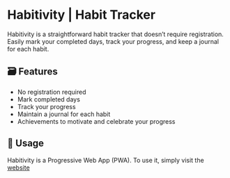 # Habitivity | Habit Tracker

Habitivity is a straightforward habit tracker that doesn’t require registration. Easily mark your completed days, track your progress, and keep a journal for each habit.

## 🗃️ Features

- No registration required
- Mark completed days
- Track your progress
- Maintain a journal for each habit
- Achievements to motivate and celebrate your progress

## 📲 Usage

Habitivity is a Progressive Web App (PWA). To use it, simply visit the [website](link)
